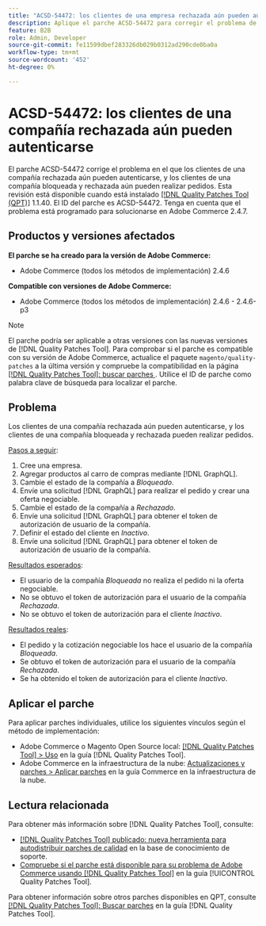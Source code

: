 ```yaml
---
title: "ACSD-54472: los clientes de una empresa rechazada aún pueden autenticarse"
description: Aplique el parche ACSD-54472 para corregir el problema de Adobe Commerce en el que los clientes de una compañía rechazada aún pueden autenticarse y los clientes de una compañía bloqueada y rechazada pueden realizar pedidos.
feature: B2B
role: Admin, Developer
source-git-commit: fe11599dbef283326db029b0312ad290cde0ba0a
workflow-type: tm+mt
source-wordcount: '452'
ht-degree: 0%

---
```


# ACSD-54472: los clientes de una compañía rechazada aún pueden autenticarse

El parche ACSD-54472 corrige el problema en el que los clientes de una compañía rechazada aún pueden autenticarse, y los clientes de una compañía bloqueada y rechazada aún pueden realizar pedidos. Esta revisión está disponible cuando está instalado [[!DNL Quality Patches Tool (QPT)]](https://experienceleague.adobe.com/en/docs/commerce-knowledge-base/kb/announcements/commerce-announcements/magento-quality-patches-released-new-tool-to-self-serve-quality-patches) 1.1.40. El ID del parche es ACSD-54472. Tenga en cuenta que el problema está programado para solucionarse en Adobe Commerce 2.4.7.

## Productos y versiones afectados

**El parche se ha creado para la versión de Adobe Commerce:**

* Adobe Commerce (todos los métodos de implementación) 2.4.6

**Compatible con versiones de Adobe Commerce:**

* Adobe Commerce (todos los métodos de implementación) 2.4.6 - 2.4.6-p3

>[!NOTE]
>
>El parche podría ser aplicable a otras versiones con las nuevas versiones de [!DNL Quality Patches Tool]. Para comprobar si el parche es compatible con su versión de Adobe Commerce, actualice el paquete `magento/quality-patches` a la última versión y compruebe la compatibilidad en la página [[!DNL Quality Patches Tool]: buscar parches ](https://experienceleague.adobe.com/tools/commerce-quality-patches/index.html). Utilice el ID de parche como palabra clave de búsqueda para localizar el parche.

## Problema

Los clientes de una compañía rechazada aún pueden autenticarse, y los clientes de una compañía bloqueada y rechazada pueden realizar pedidos.

<u>Pasos a seguir</u>:

1. Cree una empresa.
1. Agregar productos al carro de compras mediante [!DNL GraphQL].
1. Cambie el estado de la compañía a *Bloqueado*.
1. Envíe una solicitud [!DNL GraphQL] para realizar el pedido y crear una oferta negociable.
1. Cambie el estado de la compañía a *Rechazado*.
1. Envíe una solicitud [!DNL GraphQL] para obtener el token de autorización de usuario de la compañía.
1. Definir el estado del cliente en *Inactivo*.
1. Envíe una solicitud [!DNL GraphQL] para obtener el token de autorización de usuario de la compañía.

<u>Resultados esperados</u>:

* El usuario de la compañía *Bloqueada* no realiza el pedido ni la oferta negociable.
* No se obtuvo el token de autorización para el usuario de la compañía *Rechazada*.
* No se obtuvo el token de autorización para el cliente *Inactivo*.

<u>Resultados reales</u>:

* El pedido y la cotización negociable los hace el usuario de la compañía *Bloqueada*.
* Se obtuvo el token de autorización para el usuario de la compañía *Rechazada*.
* Se ha obtenido el token de autorización para el cliente *Inactivo*.

## Aplicar el parche

Para aplicar parches individuales, utilice los siguientes vínculos según el método de implementación:

* Adobe Commerce o Magento Open Source local: [[!DNL Quality Patches Tool] > Uso](/help/tools/quality-patches-tool/usage.md) en la guía [!DNL Quality Patches Tool].
* Adobe Commerce en la infraestructura de la nube: [Actualizaciones y parches > Aplicar parches](https://experienceleague.adobe.com/docs/commerce-cloud-service/user-guide/develop/upgrade/apply-patches.html) en la guía Commerce en la infraestructura de la nube.

## Lectura relacionada

Para obtener más información sobre [!DNL Quality Patches Tool], consulte:

* [[!DNL Quality Patches Tool] publicado: nueva herramienta para autodistribuir parches de calidad](https://experienceleague.adobe.com/en/docs/commerce-knowledge-base/kb/announcements/commerce-announcements/magento-quality-patches-released-new-tool-to-self-serve-quality-patches) en la base de conocimiento de soporte.
* [Compruebe si el parche está disponible para su problema de Adobe Commerce usando [!DNL Quality Patches Tool]](/help/tools/quality-patches-tool/patches-available-in-qpt/check-patch-for-magento-issue-with-magento-quality-patches.md) en la guía [!UICONTROL Quality Patches Tool].


Para obtener información sobre otros parches disponibles en QPT, consulte [[!DNL Quality Patches Tool]: Buscar parches](https://experienceleague.adobe.com/tools/commerce-quality-patches/index.html) en la guía [!DNL Quality Patches Tool].
